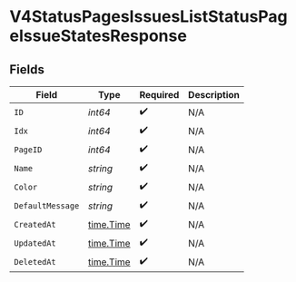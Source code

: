 # V4StatusPagesIssuesListStatusPageIssueStatesResponse


## Fields

| Field                                     | Type                                      | Required                                  | Description                               |
| ----------------------------------------- | ----------------------------------------- | ----------------------------------------- | ----------------------------------------- |
| `ID`                                      | *int64*                                   | :heavy_check_mark:                        | N/A                                       |
| `Idx`                                     | *int64*                                   | :heavy_check_mark:                        | N/A                                       |
| `PageID`                                  | *int64*                                   | :heavy_check_mark:                        | N/A                                       |
| `Name`                                    | *string*                                  | :heavy_check_mark:                        | N/A                                       |
| `Color`                                   | *string*                                  | :heavy_check_mark:                        | N/A                                       |
| `DefaultMessage`                          | *string*                                  | :heavy_check_mark:                        | N/A                                       |
| `CreatedAt`                               | [time.Time](https://pkg.go.dev/time#Time) | :heavy_check_mark:                        | N/A                                       |
| `UpdatedAt`                               | [time.Time](https://pkg.go.dev/time#Time) | :heavy_check_mark:                        | N/A                                       |
| `DeletedAt`                               | [time.Time](https://pkg.go.dev/time#Time) | :heavy_check_mark:                        | N/A                                       |